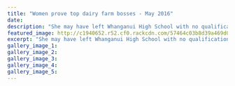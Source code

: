 ```yaml
---
title: "Women prove top dairy farm bosses - May 2016"
date: 
description: "She may have left Whanganui High School with no qualifications, but Renae Flett was judged Manawatu's top dairy manager this year, Wanganui Chronicle article on 26/5/16..."
featured_image: http://c1940652.r52.cf0.rackcdn.com/57464c03b8d39a469d001498/ex-stud-Fenae-Flett-Manawatus-top-dairy-manager-Chron-26.5.16.jpg
excerpt: "She may have left Whanganui High School with no qualifications, but Renae Flett was judged Manawatu's top dairy manager this year, Wanganui Chronicle article on 26/5/16..."
gallery_image_1: 
gallery_image_2: 
gallery_image_3: 
gallery_image_4: 
gallery_image_5: 
---
```

